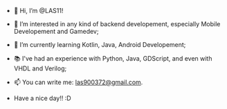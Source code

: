 - 👋 Hi, I’m @LAS11!
- 👀 I’m interested in any kind of backend developement, especially Mobile Developement and Gamedev;
- 🌱 I’m currently learning Kotlin, Java, Android Developement;
- 📚 I've had an experience with Python, Java, GDScript, and even with VHDL and Verilog;
- 📫 You can write me: las900372@gmail.com.


- Have a nice day!! :D
